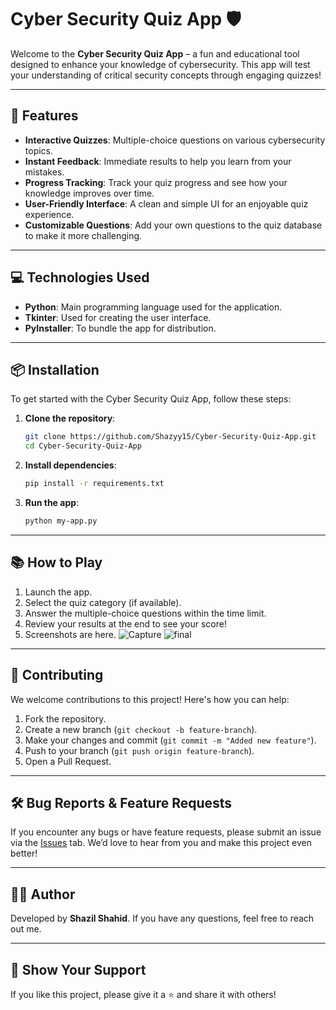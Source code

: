 # Cyber Security Quiz App 🛡️

Welcome to the **Cyber Security Quiz App** – a fun and educational tool designed to enhance your knowledge of cybersecurity. This app will test your understanding of critical security concepts through engaging quizzes!

---

## 🚀 Features

- **Interactive Quizzes**: Multiple-choice questions on various cybersecurity topics.
- **Instant Feedback**: Immediate results to help you learn from your mistakes.
- **Progress Tracking**: Track your quiz progress and see how your knowledge improves over time.
- **User-Friendly Interface**: A clean and simple UI for an enjoyable quiz experience.
- **Customizable Questions**: Add your own questions to the quiz database to make it more challenging.

---

## 💻 Technologies Used

- **Python**: Main programming language used for the application.
- **Tkinter**: Used for creating the user interface.
- **PyInstaller**: To bundle the app for distribution.

---

## 📦 Installation

To get started with the Cyber Security Quiz App, follow these steps:

1. **Clone the repository**:
   ```bash
   git clone https://github.com/Shazyy15/Cyber-Security-Quiz-App.git
   cd Cyber-Security-Quiz-App
   ```

2. **Install dependencies**:
   ```bash
   pip install -r requirements.txt
   ```

3. **Run the app**:
   ```bash
   python my-app.py
   ```

---

## 📚 How to Play

1. Launch the app.
2. Select the quiz category (if available).
3. Answer the multiple-choice questions within the time limit.
4. Review your results at the end to see your score!
5. Screenshots are here.
![Capture](https://github.com/user-attachments/assets/b5722cfd-3a63-44dd-8cb4-393556ada6d3)
![final](https://github.com/user-attachments/assets/8f246ee2-e494-4ebb-9b5a-d25e09f31b50)


---

## 🤝 Contributing

We welcome contributions to this project! Here's how you can help:

1. Fork the repository.
2. Create a new branch (`git checkout -b feature-branch`).
3. Make your changes and commit (`git commit -m "Added new feature"`).
4. Push to your branch (`git push origin feature-branch`).
5. Open a Pull Request.

---

## 🛠️ Bug Reports & Feature Requests

If you encounter any bugs or have feature requests, please submit an issue via the [Issues](https://github.com/Shazyy15/Cyber-Security-Quiz-App/issues) tab. We’d love to hear from you and make this project even better!

---

## 👨‍💻 Author

Developed by **Shazil Shahid**. If you have any questions, feel free to reach out me.

---

## 🌟 Show Your Support

If you like this project, please give it a ⭐️ and share it with others!
